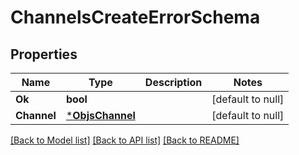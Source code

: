 # ChannelsCreateErrorSchema

## Properties
Name | Type | Description | Notes
------------ | ------------- | ------------- | -------------
**Ok** | **bool** |  | [default to null]
**Channel** | [***ObjsChannel**](objs_channel.md) |  | [default to null]

[[Back to Model list]](../README.md#documentation-for-models) [[Back to API list]](../README.md#documentation-for-api-endpoints) [[Back to README]](../README.md)


